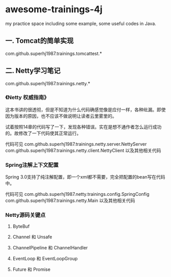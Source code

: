 # awesome-trainings-4j

my practice space including some example, some useful codes in Java.

## 一. Tomcat的简单实现

com.github.superhj1987.trainings.tomcattest.*

## 二. Netty学习笔记

com.github.superhj1987.trainings.netty.*

### 《Netty 权威指南》

这本书讲的很透彻，但是不知道为什么代码确感觉像是应付一样，各种纰漏。即使因为版本的原因，也不应该不做说明让读者云里雾里的。

试着按照14章的代码写了一下，发现各种错误。实在是想不通作者怎么运行成功的。故修改了一下代码使其正常运行。

代码可见 com.github.superhj1987.trainings.netty.server.NettyServer com.github.superhj1987.trainings.netty.client.NettyClient 以及其他相关代码

### Spring注解上下文配置

Spring 3.0支持了纯注解配置，即一个xml都不需要，完全把配置的bean写在代码中。

代码可见 com.github.superhj1987.netty.trainings.config.SpringConfig com.github.superhj1987.trainings.netty.Main 以及其他相关代码

### Netty源码关键点

1. ByteBuf

2. Channel 和 Unsafe

3. ChannelPipeline 和 ChannelHandler

4. EventLoop 和 EventLoopGroup

5. Future 和 Promise
